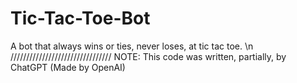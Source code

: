 # Tic-Tac-Toe-Bot
A bot that always wins or ties, never loses, at tic tac toe.
\n
////////////////////////////////
NOTE:
This code was written, partially, by ChatGPT (Made by OpenAI)

